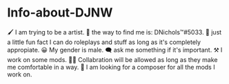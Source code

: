 # Info-about-DJNW
🖌 I am trying to be a artist.
📮 the way to find me is: DNichols™#5033.
📝 just a little fun fact I can do roleplays and stuff as long as it's completely appropiate.
😀 My gender is male.
🗨 ask me something if it's important.
⚒ I work on some mods.
🤝🏻 Collabration will be allowed as long as they make me comfortable in a way.
🔭 I am looking for a composer for all the mods I work on.
